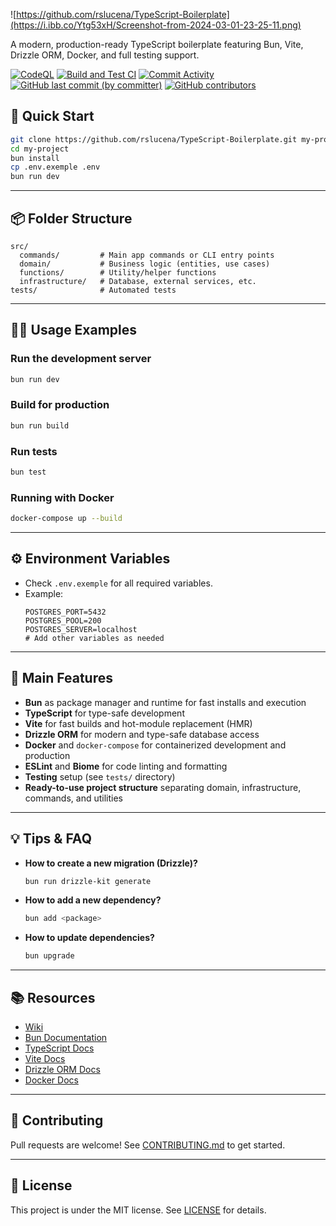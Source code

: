 ![https://github.com/rslucena/TypeScript-Boilerplate](https://i.ibb.co/Ytg53xH/Screenshot-from-2024-03-01-23-25-11.png)

A modern, production-ready TypeScript boilerplate featuring Bun, Vite, Drizzle ORM, Docker, and full testing support.

[![CodeQL](https://github.com/rslucena/Template-Typescript/actions/workflows/check.codeql.yml/badge.svg)](https://github.com/rslucena/Template-Typescript/actions/workflows/check.codeql.yml)   [![Build and Test CI](https://github.com/rslucena/Template-Typescript/actions/workflows/build.nodejs.yml/badge.svg)](https://github.com/rslucena/Template-Typescript/actions/workflows/build.nodejs.yml)   [![Commit Activity](https://img.shields.io/github/commit-activity/t/rslucena/Template-Typescript)](https://github.com/rslucena/Template-Typescript/pulse)   [![GitHub last commit (by committer)](https://img.shields.io/github/last-commit/rslucena/Template-Typescript?link=https%3A%2F%2Fgithub.com%2Frslucena%2FTemplate-Typescript%2Fcommits%2Fmain%2F)](https://github.com/rslucena/Template-Typescript/graphs/code-frequency)   [![GitHub contributors](https://img.shields.io/github/contributors/rslucena/Template-Typescript)](https://github.com/rslucena/Template-Typescript/graphs/contributors)

## 🚀 Quick Start

```bash
git clone https://github.com/rslucena/TypeScript-Boilerplate.git my-project
cd my-project
bun install
cp .env.exemple .env
bun run dev
```

---

## 📦 Folder Structure

```
src/
  commands/         # Main app commands or CLI entry points
  domain/           # Business logic (entities, use cases)
  functions/        # Utility/helper functions
  infrastructure/   # Database, external services, etc.
tests/              # Automated tests
```

---

## 🧑‍💻 Usage Examples

### Run the development server

```bash
bun run dev
```

### Build for production

```bash
bun run build
```

### Run tests

```bash
bun test
```

### Running with Docker

```bash
docker-compose up --build
```

---

## ⚙️ Environment Variables

- Check `.env.exemple` for all required variables.
- Example:
  ```
  POSTGRES_PORT=5432
  POSTGRES_POOL=200
  POSTGRES_SERVER=localhost
  # Add other variables as needed
  ```

---

## 🔗 Main Features

- **Bun** as package manager and runtime for fast installs and execution
- **TypeScript** for type-safe development
- **Vite** for fast builds and hot-module replacement (HMR)
- **Drizzle ORM** for modern and type-safe database access
- **Docker** and `docker-compose` for containerized development and production
- **ESLint** and **Biome** for code linting and formatting
- **Testing** setup (see `tests/` directory)
- **Ready-to-use project structure** separating domain, infrastructure, commands, and utilities

---

## 💡 Tips & FAQ

- **How to create a new migration (Drizzle)?**
  ```bash
  bun run drizzle-kit generate
  ```
- **How to add a new dependency?**
  ```bash
  bun add <package>
  ```
- **How to update dependencies?**
  ```bash
  bun upgrade
  ```

---

## 📚 Resources

- [Wiki](https://github.com/rslucena/TypeScript-Boilerplate/wiki)
- [Bun Documentation](https://bun.sh/docs)
- [TypeScript Docs](https://www.typescriptlang.org/docs/)
- [Vite Docs](https://vitejs.dev/guide/)
- [Drizzle ORM Docs](https://orm.drizzle.team/docs/overview)
- [Docker Docs](https://docs.docker.com/)

---

## 🤝 Contributing

Pull requests are welcome! See [CONTRIBUTING.md](CONTRIBUTING.md) to get started.

---

## 📜 License

This project is under the MIT license. See [LICENSE](LICENSE) for details.
